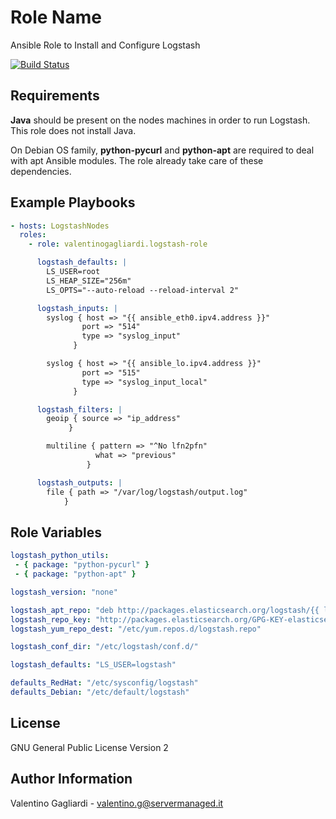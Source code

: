 Role Name
=========

Ansible Role to Install and Configure Logstash

[![Build Status](https://travis-ci.org/valentinogagliardi/logstash-role.svg?branch=master)](https://travis-ci.org/valentinogagliardi/logstash-role)

Requirements
------------

**Java** should be present on the nodes machines in order to run Logstash. This role does not install Java.

On Debian OS family, **python-pycurl** and **python-apt** are required to deal with apt Ansible modules. The role already take care of these dependencies.

Example Playbooks
----------------

```yaml
- hosts: LogstashNodes
  roles:
    - role: valentinogagliardi.logstash-role

      logstash_defaults: |
        LS_USER=root
        LS_HEAP_SIZE="256m"
        LS_OPTS="--auto-reload --reload-interval 2"

      logstash_inputs: |
        syslog { host => "{{ ansible_eth0.ipv4.address }}"
                port => "514"
                type => "syslog_input"
              }

        syslog { host => "{{ ansible_lo.ipv4.address }}"
                port => "515"
                type => "syslog_input_local"
              }

      logstash_filters: |
        geoip { source => "ip_address"
             }

        multiline { pattern => "^No lfn2pfn"
                   what => "previous"
                 }

      logstash_outputs: |
        file { path => "/var/log/logstash/output.log"
            }
```

Role Variables
--------------

```yaml
logstash_python_utils:
 - { package: "python-pycurl" }
 - { package: "python-apt" }

logstash_version: "none"

logstash_apt_repo: "deb http://packages.elasticsearch.org/logstash/{{ logstash_version }}/debian stable main"
logstash_repo_key: "http://packages.elasticsearch.org/GPG-KEY-elasticsearch"
logstash_yum_repo_dest: "/etc/yum.repos.d/logstash.repo"

logstash_conf_dir: "/etc/logstash/conf.d/"

logstash_defaults: "LS_USER=logstash"

defaults_RedHat: "/etc/sysconfig/logstash"
defaults_Debian: "/etc/default/logstash"
```

License
-------

GNU General Public License Version 2

Author Information
------------------

Valentino Gagliardi - valentino.g@servermanaged.it

